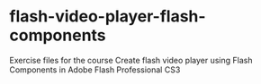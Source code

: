 # flash-video-player-flash-components
Exercise files for the course Create flash video player using Flash Components in Adobe Flash Professional CS3
